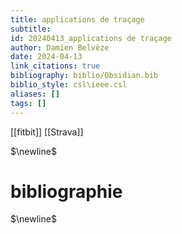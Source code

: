 ```yaml
---
title: applications de traçage
subtitle:
id: 20240413_applications de traçage
author: Damien Belvèze
date: 2024-04-13
link_citations: true
bibliography: biblio/Obsidian.bib
biblio_style: csl\ieee.csl
aliases: []
tags: []
---
```

[[fitbit]]
[[Strava]]


$\newline$
# bibliographie
$\newline$






